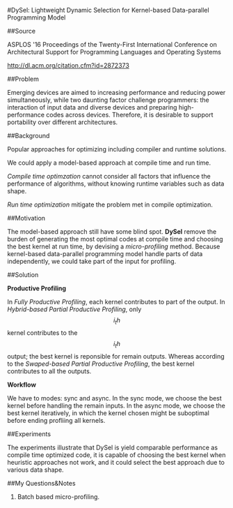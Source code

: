 #DySel: Lightweight Dynamic Selection for Kernel-based Data-parallel Programming Model

##Source

ASPLOS '16 Proceedings of the Twenty-First International Conference on Architectural Support for Programming Languages and Operating Systems

http://dl.acm.org/citation.cfm?id=2872373

##Problem

Emerging devices are aimed to increasing performance and reducing power simultaneously, while two daunting factor challenge programmers: the interaction of input data and diverse devices and preparing high-performance codes across devices. Therefore, it is desirable to support portability over different architectures.

##Background

Popular approaches for optimizing including compiler and runtime solutions. 

We could apply a model-based approach at compile time and run time.

*Compile time optimzation* cannot consider all factors that influence the performance of algorithms, without knowing runtime variables such as data shape.

*Run time optimization* mitigate the problem met in compile optimization.

##Motivation

The model-based approach still have some blind spot. **DySel** remove the burden of generating the most optimal codes at compile time and choosing the best kernel at run time, by devising a *micro-profiling* method. Because kernel-based data-parallel programming model handle parts of data independently, we could take part of the input for profiling.

##Solution

**Productive Profiling**

In *Fully Productive Profiling*, each kernel contributes to part of the output. In *Hybrid-based Partial Productive Profiling*, only $$i_th$$ kernel contributes to the $$i_th$$ output; the best kernel is reponsible for remain outputs. Whereas according to the *Swaped-based Partial Productive Profiling*, the best kernel contributes to all the outputs.

**Workflow**

We have to modes: sync and async. In the sync mode, we choose the best kernel before handling the remain inputs. In the async mode, we choose the best kernel iteratively, in which the kernel chosen might be suboptimal before ending profliing all kernels.

##Experiments

The experiments illustrate that DySel is yield comparable performance as compile time optimized code, it is capable of choosing the best kernel when heuristic approaches not work, and it could select the best approach due to various data shape.

##My Questions&Notes

1. Batch based micro-profiling.

